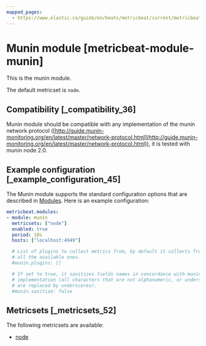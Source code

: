 ```yaml
---
mapped_pages:
  - https://www.elastic.co/guide/en/beats/metricbeat/current/metricbeat-module-munin.html
---
```


# Munin module [metricbeat-module-munin]

This is the munin module.

The default metricset is `node`.


## Compatibility [_compatibility_36]

Munin module should be compatible with any implementation of the munin network protocol ([http://guide.munin-monitoring.org/en/latest/master/network-protocol.html](http://guide.munin-monitoring.org/en/latest/master/network-protocol.html)), it is tested with munin node 2.0.


## Example configuration [_example_configuration_45]

The Munin module supports the standard configuration options that are described in [Modules](/reference/metricbeat/configuration-metricbeat.md). Here is an example configuration:

```yaml
metricbeat.modules:
- module: munin
  metricsets: ["node"]
  enabled: true
  period: 10s
  hosts: ["localhost:4949"]

  # List of plugins to collect metrics from, by default it collects from
  # all the available ones.
  #munin.plugins: []

  # If set to true, it sanitizes fields names in concordance with munin
  # implementation (all characters that are not alphanumeric, or underscore
  # are replaced by underscores).
  #munin.sanitize: false
```


## Metricsets [_metricsets_52]

The following metricsets are available:

* [node](/reference/metricbeat/metricbeat-metricset-munin-node.md)


